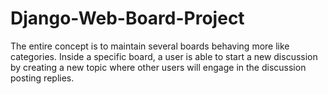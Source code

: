 # Django-Web-Board-Project
The entire concept is to maintain several boards behaving more like categories. Inside a specific board, a user is able to start a new discussion by creating a new topic where other users will engage in the discussion posting replies.
